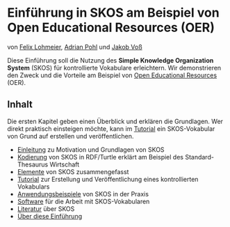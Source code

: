 # Einführung in SKOS am Beispiel von Open Educational Resources (OER)

von [Felix Lohmeier](https://felixlohmeier.de), [Adrian Pohl](https://lobid.org/team/ap) und [Jakob Voß](http://www.wikidata.org/entity/Q15303972)

Diese Einführung soll die Nutzung des **Simple Knowledge Organization System** (SKOS) für kontrollierte Vokabulare erleichtern. Wir demonstrieren den Zweck und die Vorteile am Beispiel von [Open Educational Resources](https://de.wikipedia.org/wiki/Open_Educational_Resources) (OER).

## Inhalt

Die ersten Kapitel geben einen Überblick und erklären die Grundlagen. Wer direkt praktisch einsteigen möchte, kann im [Tutorial](skos-tutorial.md) ein SKOS-Vokabular von Grund auf erstellen und veröffentlichen.

- [Einleitung](skos-einleitung.md) zu Motivation und Grundlagen von SKOS
- [Kodierung](skos-kodierung.md) von SKOS in RDF/Turtle erklärt am Beispiel des Standard-Thesaurus Wirtschaft
- [Elemente](skos-elemente.md) von SKOS zusammengefasst
- [Tutorial](skos-tutorial.md) zur Erstellung und Veröffentlichung eines kontrollierten Vokabulars
- [Anwendungsbeispiele](skos-anwendungsbeispiele.md) von SKOS in der Praxis
- [Software](skos-software.md) für die Arbeit mit SKOS-Vokabularen
- [Literatur](skos-literatur.md) über SKOS
- [Über diese Einführung](about.md)

